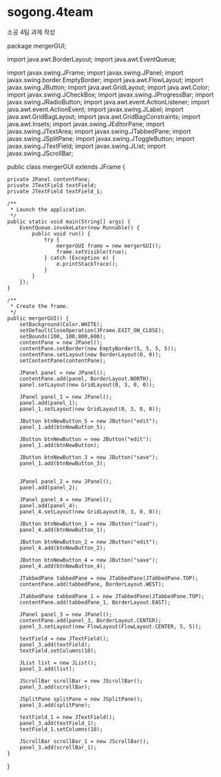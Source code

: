 # sogong.4team
소공 4팀 과제 작성

package mergerGUI;

import java.awt.BorderLayout;
import java.awt.EventQueue;

import javax.swing.JFrame;
import javax.swing.JPanel;
import javax.swing.border.EmptyBorder;
import java.awt.FlowLayout;
import javax.swing.JButton;
import java.awt.GridLayout;
import java.awt.Color;
import javax.swing.JCheckBox;
import javax.swing.JProgressBar;
import javax.swing.JRadioButton;
import java.awt.event.ActionListener;
import java.awt.event.ActionEvent;
import javax.swing.JLabel;
import java.awt.GridBagLayout;
import java.awt.GridBagConstraints;
import java.awt.Insets;
import javax.swing.JEditorPane;
import javax.swing.JTextArea;
import javax.swing.JTabbedPane;
import javax.swing.JSplitPane;
import javax.swing.JToggleButton;
import javax.swing.JTextField;
import javax.swing.JList;
import javax.swing.JScrollBar;

public class mergerGUI extends JFrame {

	private JPanel contentPane;
	private JTextField textField;
	private JTextField textField_1;

	/**
	 * Launch the application.
	 */
	public static void main(String[] args) {
		EventQueue.invokeLater(new Runnable() {
			public void run() {
				try {
					mergerGUI frame = new mergerGUI();
					frame.setVisible(true);
				} catch (Exception e) {
					e.printStackTrace();
				}
			}
		});
	}

	/**
	 * Create the frame.
	 */
	public mergerGUI() {
		setBackground(Color.WHITE);
		setDefaultCloseOperation(JFrame.EXIT_ON_CLOSE);
		setBounds(100, 100,800,600);
		contentPane = new JPanel();
		contentPane.setBorder(new EmptyBorder(5, 5, 5, 5));
		contentPane.setLayout(new BorderLayout(0, 0));
		setContentPane(contentPane);
		
		JPanel panel = new JPanel();
		contentPane.add(panel, BorderLayout.NORTH);
		panel.setLayout(new GridLayout(0, 3, 0, 0));
		
		JPanel panel_1 = new JPanel();
		panel.add(panel_1);
		panel_1.setLayout(new GridLayout(0, 3, 0, 0));
		
		JButton btnNewButton_5 = new JButton("edit");
		panel_1.add(btnNewButton_5);
		
		JButton btnNewButton = new JButton("edit");
		panel_1.add(btnNewButton);
		
		JButton btnNewButton_3 = new JButton("save");
		panel_1.add(btnNewButton_3);
		
	
		JPanel panel_2 = new JPanel();
		panel.add(panel_2);
		
		JPanel panel_4 = new JPanel();
		panel.add(panel_4);
		panel_4.setLayout(new GridLayout(0, 3, 0, 0));
		
		JButton btnNewButton_1 = new JButton("load");
		panel_4.add(btnNewButton_1);
		
		JButton btnNewButton_2 = new JButton("edit");
		panel_4.add(btnNewButton_2);
		
		JButton btnNewButton_4 = new JButton("save");
		panel_4.add(btnNewButton_4);
		
		JTabbedPane tabbedPane = new JTabbedPane(JTabbedPane.TOP);
		contentPane.add(tabbedPane, BorderLayout.WEST);
		
		JTabbedPane tabbedPane_1 = new JTabbedPane(JTabbedPane.TOP);
		contentPane.add(tabbedPane_1, BorderLayout.EAST);
		
		JPanel panel_3 = new JPanel();
		contentPane.add(panel_3, BorderLayout.CENTER);
		panel_3.setLayout(new FlowLayout(FlowLayout.CENTER, 5, 5));
		
		textField = new JTextField();
		panel_3.add(textField);
		textField.setColumns(10);
		
		JList list = new JList();
		panel_3.add(list);
		
		JScrollBar scrollBar = new JScrollBar();
		panel_3.add(scrollBar);
		
		JSplitPane splitPane = new JSplitPane();
		panel_3.add(splitPane);
		
		textField_1 = new JTextField();
		panel_3.add(textField_1);
		textField_1.setColumns(10);
		
		JScrollBar scrollBar_1 = new JScrollBar();
		panel_3.add(scrollBar_1);
	}

}
